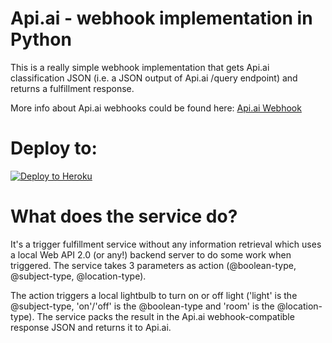 # Api.ai - webhook implementation in Python

This is a really simple webhook implementation that gets Api.ai classification JSON (i.e. a JSON output of Api.ai /query endpoint) and returns a fulfillment response.

More info about Api.ai webhooks could be found here:
[Api.ai Webhook](https://docs.api.ai/docs/webhook)

# Deploy to:
[![Deploy to Heroku](https://www.herokucdn.com/deploy/button.svg)](https://heroku.com/deploy)

# What does the service do?
It's a trigger fulfillment service without any information retrieval which uses a local Web API 2.0 (or any!) backend server to do some work when triggered.
The service takes 3 parameters as action (@boolean-type, @subject-type, @location-type).

The action triggers a local lightbulb to turn on or off light ('light' is the @subject-type, 'on'/'off' is the @boolean-type and 'room' is the @location-type).
The service packs the result in the Api.ai webhook-compatible response JSON and returns it to Api.ai.